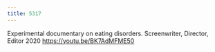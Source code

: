 ```yaml
---
title: 5317
---
```


Experimental documentary on eating disorders.
Screenwriter, Director, Editor 2020
https://youtu.be/BK7AdMFME50

